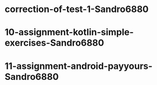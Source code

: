 # correction-of-test-1-Sandro6880
# 10-assignment-kotlin-simple-exercises-Sandro6880
# 11-assignment-android-payyours-Sandro6880

